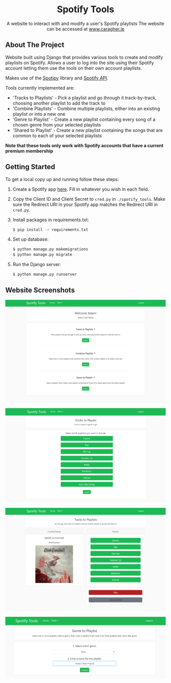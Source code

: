 <div align="center">


  <h1 align="center">Spotify Tools</h1>

  <p align="center">
    A website to interact with and modify a user's Spotify playlists
    The website can be accessed at <a href="www.caragher.ie">www.caragher.ie</a>
  </p>
</div>

## About The Project

Website built using Django that provides various tools to create and modify playlists on Spotify. Allows a user to log into the site using their Spotify account letting them use the tools on their own account playlists.

Makes use of the <a href="https://spotipy.readthedocs.io/en/2.22.1/#">Spotipy</a> library and <a href="https://developer.spotify.com/documentation/web-api">Spotify API</a>.

Tools currently implemented are:
* 'Tracks to Playlists' - Pick a playlist and go through it track-by-track, choosing another playlist to add the track to 
* 'Combine Playlists' -  Combine multiple playlists, either into an existing playlist or into a new one 
* 'Genre to Playlist' - Create a new playlist containing every song of a chosen genre from your selected playlists
* 'Shared to Playlist' - Create a new playlist containing the songs that are common to each of your selected playlists


<b>Note that these tools only work with Spotify accounts that have a current premium membership</b>

## Getting Started

To get a local copy up and running follow these steps:

1. Create a Spotify app <a href="https://developer.spotify.com/documentation/web-api/concepts/apps">here</a>. Fill in whatever you wish in each field.
2. Copy the Client ID and Client Secret to `cred.py` in `./spotify_tools`.
Make sure the Redirect URI in your Spotify app matches the Redirect URI in `cred.py`.

3. Install packages in requirements.txt:
   ```sh
   $ pip install -r requirements.txt
   ```
4. Set up database:
   ```sh
   $ python manage.py makemigrations
   $ python manage.py migrate
   ```
5. Run the Django server:
   ```sh
   $ python manage.py runserver
   ```
## Website Screenshots
![Home Page](/Screenshots/Home.PNG)

![Selecting a playlist](/Screenshots/SelectionExample.PNG)

![Track to Playlists](/Screenshots/TrackstoPlaylists.PNG)

![Track to Playlists](/Screenshots/GenretoPlaylist.PNG)
